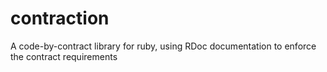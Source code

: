 contraction
===========

A code-by-contract library for ruby, using RDoc documentation to enforce the contract requirements